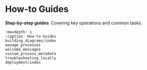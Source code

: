 # How-to Guides

**Step-by-step guides**: Covering key operations and common tasks.

```{toctree}
:maxdepth: 1
:caption: How-to Guides
building_diagrams/index
manage_processes
welcome_messages
custom_process_metadata
troubleshooting_locally
deployment/index
```

